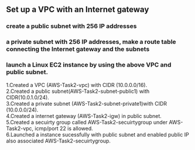 ## Set up a VPC with an Internet gateway
### create a public subnet with 256 IP addresses 
### a private subnet with 256 IP addresses, make a route table connecting the Internet gateway and the subnets
### launch a Linux EC2 instance by using the above VPC and public subnet.

1.Created a VPC (AWS-Task2-vpc) with CIDR (10.0.0.0/16). <br>
2.Created a public subnet(AWS-Task2-subnet-public1) with CIDR(10.0.1.0/24). <br>
3.Created a private subnet (AWS-Task2-subnet-private1)with CIDR (10.0.0.0/24).<br>
4.Created a internet gateway (AWS-Task2-igw) in public subnet.<br>
5.Created a secuirty group called AWS-Task2-secuirtygroup under AWS-Task2-vpc, icmp/port 22 is allowed.<br>
6.Launched a instance sucessfully with public subnet and enabled public IP also associated AWS-Task2-secuirtygroup.

